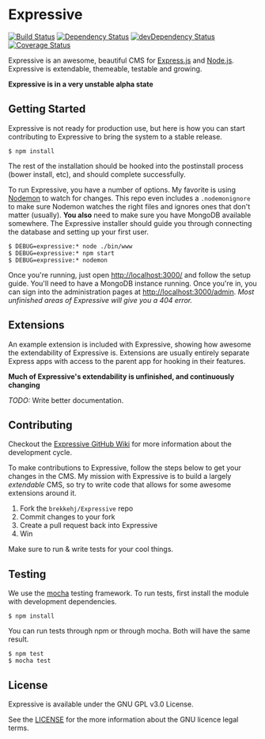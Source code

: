 # Expressive

[![Build Status](https://travis-ci.org/brekkehj/Expressive.svg?branch=master)](https://travis-ci.org/brekkehj/Expressive)
[![Dependency Status](https://david-dm.org/brekkehj/Expressive.svg)](https://david-dm.org/brekkehj/Expressive)
[![devDependency Status](https://david-dm.org/brekkehj/Expressive/dev-status.svg)](https://david-dm.org/brekkehj/Expressive#info=devDependencies)
[![Coverage Status](https://coveralls.io/repos/brekkehj/Expressive/badge.png)](https://coveralls.io/r/brekkehj/Expressive)

Expressive is an awesome, beautiful CMS for [Express.js](http://expressjs.com) and [Node.js](http://nodejs.org). Expressive is extendable, themeable, testable and growing.

**Expressive is in a very unstable alpha state**

## Getting Started

Expressive is not ready for production use, but here is how you can start contributing to Expressive to bring the system to a stable release.

	$ npm install

The rest of the installation should be hooked into the postinstall process (bower install, etc), and should complete successfully.

To run Expressive, you have a number of options. My favorite is using [Nodemon](http://nodemon.io) to watch for changes. This repo even includes a `.nodemonignore` to make sure Nodemon watches the right files and ignores ones that don't matter (usually). **You also** need to make sure you have MongoDB available somewhere. The Expressive installer should guide you through connecting the database and setting up your first user.

	$ DEBUG=expressive:* node ./bin/www
	$ DEBUG=expressive:* npm start
	$ DEBUG=expressive:* nodemon

Once you're running, just open <http://localhost:3000/> and follow the setup guide. You'll need to have a MongoDB instance running. Once you're in, you can sign into the administration pages at <http://localhost:3000/admin>. *Most unfinished areas of Expressive will give you a 404 error.*

## Extensions

An example extension is included with Expressive, showing how awesome the extendability of Expressive is. Extensions are usually entirely separate Express apps with access to the parent app for hooking in their features.

**Much of Expressive's extendability is unfinished, and continuously changing**

*TODO:* Write better documentation.

## Contributing

Checkout the [Expressive GitHub Wiki](https://github.com/brekkehj/Expressive/wiki/Development) for more information about the development cycle.

To make contributions to Expressive, follow the steps below to get your changes in the CMS. My mission with Expressive is to build a largely *extendable* CMS, so try to write code that allows for some awesome extensions around it.

1. Fork the `brekkehj/Expressive` repo
1. Commit changes to your fork
1. Create a pull request back into Expressive
1. Win

Make sure to run & write tests for your cool things.

## Testing

We use the [mocha](http://visionmedia.github.io/mocha/) testing framework. To run tests, first install the module with development dependencies.

	$ npm install

You can run tests through npm or through mocha. Both will have the same result.

	$ npm test
	$ mocha test

## License

Expressive is available under the GNU GPL v3.0 License.

See the [LICENSE](https://github.com/brekkehj/Expressive/blob/master/LICENSE) for the more information about the GNU licence legal terms.
